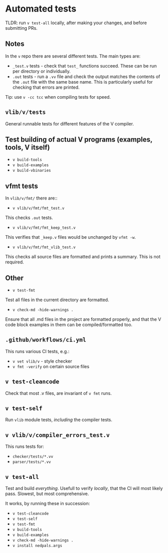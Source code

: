 # Automated tests

TLDR: run `v test-all` locally, after making your changes,
and before submitting PRs.

## Notes
In the `v` repo there are several different tests. The main types are:

* `_test.v` tests - check that `test_` functions succeed. These can be
run per directory or individually.
* `.out` tests - run a `.vv` file and check the output matches the
contents of the `.out` file with the same base name. This is
particularly useful for checking that errors are printed.

Tip: use `v -cc tcc` when compiling tests for speed.

## `vlib/v/tests`

General runnable tests for different features of the V compiler.

## Test building of actual V programs (examples, tools, V itself)

* `v build-tools`
* `v build-examples`
* `v build-vbinaries`

## vfmt tests

In `vlib/v/fmt/` there are::

* `v vlib/v/fmt/fmt_test.v`

This checks `.out` tests.

* `v vlib/v/fmt/fmt_keep_test.v`

This verifies that `_keep.v` files would be unchanged by `vfmt -w`.

* `v vlib/v/fmt/fmt_vlib_test.v`

This checks all source files are formatted and prints a summary.
This is not required.

## Other
* `v test-fmt`

Test all files in the current directory are formatted.

* `v check-md -hide-warnings .`

Ensure that all .md files in the project are formatted properly,
and that the V code block examples in them can be compiled/formatted too.

## `.github/workflows/ci.yml`

This runs various CI tests, e.g.:

* `v vet vlib/v` - style checker
* `v fmt -verify` on certain source files

## `v test-cleancode`

Check that most .v files, are invariant of `v fmt` runs.

## `v test-self`

Run `vlib` module tests, *including* the compiler tests.

## `v vlib/v/compiler_errors_test.v`

This runs tests for:
* `checker/tests/*.vv`
* `parser/tests/*.vv`

## `v test-all`

Test and build *everything*. Usefull to verify *locally*, that the CI will
most likely pass. Slowest, but most comprehensive.

It works, by running these in succession:
* `v test-cleancode`
* `v test-self`
* `v test-fmt`
* `v build-tools`
* `v build-examples`
* `v check-md -hide-warnings .`
* `v install nedpals.args`
